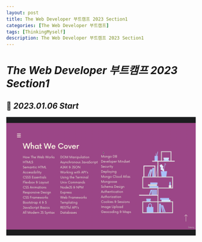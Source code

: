 ```yaml
---
layout: post
title: The Web Developer 부트캠프 2023 Section1
categories: [The Web Developer 부트캠프]
tags: [ThinkingMyself]
description: The Web Developer 부트캠프 2023 Section1
---
```


# **_The Web Developer 부트캠프 2023 Section1_**

## 🧐 **_2023.01.06 Start_**

![img](../../../img/WebDeveloperCourse.png)
